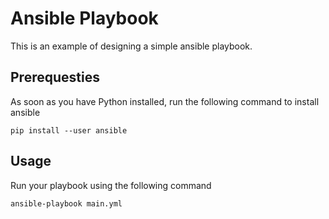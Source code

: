 # Ansible Playbook

This is an example of designing a simple ansible playbook.

## Prerequesties
As soon as you have Python installed, run the following command to install ansible 

`pip install --user ansible`

## Usage
Run your playbook using the following command
 
`ansible-playbook main.yml`